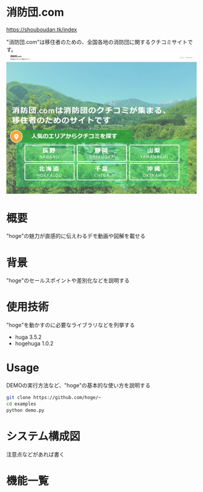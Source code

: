 # 消防団.com
 https://shouboudan.tk/index
 
"消防団.com"は移住者のための、全国各地の消防団に関するクチコミサイトです。
 ![消防団.com](screencapture-shouboudan-tk-index-2022-02-05-19_37_36.png)
 
# 概要
 
"hoge"の魅力が直感的に伝えわるデモ動画や図解を載せる
 
 
# 背景
 
"hoge"のセールスポイントや差別化などを説明する
 
 
# 使用技術
 
"hoge"を動かすのに必要なライブラリなどを列挙する
 
* huga 3.5.2
* hogehuga 1.0.2
 
 
# Usage
 
DEMOの実行方法など、"hoge"の基本的な使い方を説明する
 
```bash
git clone https://github.com/hoge/~
cd examples
python demo.py
```
 
 
# システム構成図
 
注意点などがあれば書く
 

# 機能一覧
